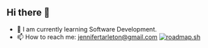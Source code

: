 ## Hi there 👋 

<!--
**JenniferT9462/JenniferT9462** is a ✨ _special_ ✨ repository because its `README.md` (this file) appears on your GitHub profile. 

Here are some ideas to get you started: -->
- 🌱 I am currently learning Software Development.
- 📫 How to reach me: <jennifertarleton@gmail.com>
[![roadmap.sh](https://roadmap.sh/card/wide/6757038decc889bb0d80c0a0?variant=dark&roadmaps=mongodb)](https://roadmap.sh)


